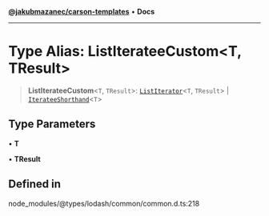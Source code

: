 [**@jakubmazanec/carson-templates**](../../../README.md) • **Docs**

---

# Type Alias: ListIterateeCustom\<T, TResult\>

> **ListIterateeCustom**\<`T`, `TResult`\>: [`ListIterator`](ListIterator.md)\<`T`, `TResult`\> \|
> [`IterateeShorthand`](IterateeShorthand.md)\<`T`\>

## Type Parameters

• **T**

• **TResult**

## Defined in

node_modules/@types/lodash/common/common.d.ts:218
